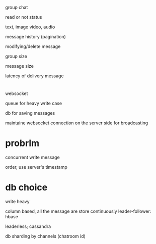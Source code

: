 group chat

read or not status

text, image video, audio

message history (pagination)

modifying/delete message 

group size

message size

latency of delivery message


# 

websocket

queue for heavy write case

db for saving messages


maintaine websocket connection on the server side for broadcasting


# probrlm

concurrent write message

order, use server's timestamp


# db choice

write heavy

column based, all the message are store continuously 
leader-follower: hbase

leaderless; cassandra

db sharding by channels (chatroom id)

